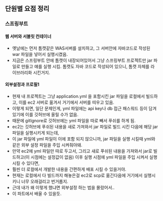 ## 단원별 요점 정리


### 스프링부트

#### 웹 서버와 서블릿 컨테이너
- 옛날에는 먼저 톰캣같은 WAS서버를 설치하고, 그 서버안에 자바코드로 작성된 war 파일을 넣어서 실행시켰음.
- 지금은 스프링부트 안에 톰캣이 내장되어있어서 그냥 스프링부트 프로젝트만 jar 파일로 만들고 얘를 실행 시킴. 톰캣도 자바 코드로 작성되어 있으니, 톰캣 자체를 라이브러리화 시킨거지.

#### 외부설정과 프로필1
- 현재 내 프로젝트는 그냥 application.yml 을 포함시킨 jar 파일을 로컬에서 빌드하고, 이를 ec2 서버로 옮겨서 거기에서 서버를 띠우고 있음.
- 이렇게 되면, 일단 문제인게, yml 파일에는 api key나 db 접근 패스워드 등이 담겨있기에 이를 깃허브에 올릴 수가 없음.
- 때문에 gitIgnore로 깃허브에는 yml 파일을 따로 빼서 푸쉬를 하게 됨.
- ec2는 깃허브에 푸쉬된 내용을 새로 가져와서 jar 파일로 빌드 시킨 다음에 해당 jar 파일을 실행시키게 되는데,
- 이 jar 파일에 yml 파일이 이에 포함 되지 않으니까, jar 파일을 실행 시킬때 yml와 같은 외부 설정 파일을 주입 시켜줘야돼.
- 만약 ec2에 yml 파일만 따로 두고서, 그리고 새로 푸쉬된 내용을 가져와서 jar로 빌드하고(이 시점에는 설정값이 없음) 이후 실행 시점에 yml 파일을 주입 시켜서 실행 시킬 수 있다면,
- 훨씬 더 로컬에서 개발한 내용을 간편하게 배포 시킬 수 있을거야.
- 현재는 로컬에서 다 빌드까지 해놓은걸 ec2로 scp로 옮긴다음에 거기에서 실행시키니 너무 오래걸리고 번거롭지.
- 근데 내가 왜 이렇게 했냐면 외부설정 하는 법을 몰랐어서..
- 이 파트에서 배울 수 있을듯.
